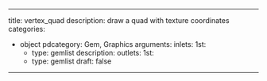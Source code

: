
---
title: vertex_quad
description: draw a quad with texture coordinates
categories:
  - object
pdcategory: Gem, Graphics
arguments:
inlets:
  1st:
    - type: gemlist
      description:
outlets:
  1st:
    - type: gemlist
draft: false
---

